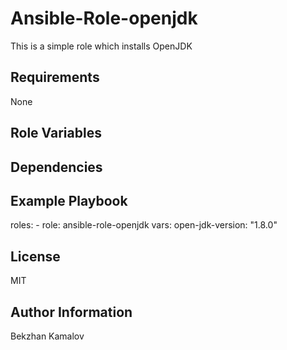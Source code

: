 Ansible-Role-openjdk
=========
This is a simple role which installs OpenJDK

Requirements
------------
None

Role Variables
--------------

Dependencies
------------

Example Playbook
----------------
  roles:
    - role: ansible-role-openjdk
      vars:
        open-jdk-version: "1.8.0"

License
-------
MIT

Author Information
------------------
Bekzhan Kamalov

